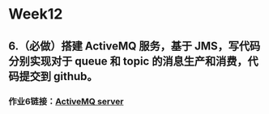 # Week12
## 6.（必做）搭建 ActiveMQ 服务，基于 JMS，写代码分别实现对于 queue 和 topic 的消息生产和消费，代码提交到 github。
### 作业6链接：[ActiveMQ server](https://github.com/Gyro-XR/JavaTrainCamp/tree/main/Week12/server.md)
